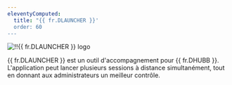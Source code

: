 ```yaml
---
eleventyComputed:
  title: "{{ fr.DLAUNCHER }}'
  order: 60
---
```

![!!{{ fr.DLAUNCHER }} logo](https://webdevolutions.blob.core.windows.net/images/projects/launcher/logos/launcher-color-shadow.svg)  

{{ fr.DLAUNCHER }} est un outil d'accompagnement pour {{ fr.DHUBB }}. L'application peut lancer plusieurs sessions à distance simultanément, tout en donnant aux administrateurs un meilleur contrôle. 
